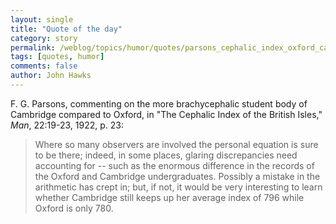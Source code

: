 ```yaml
---
layout: single 
title: "Quote of the day" 
category: story
permalink: /weblog/topics/humor/quotes/parsons_cephalic_index_oxford_cambridge.html
tags: [quotes, humor] 
comments: false 
author: John Hawks 
---
```



<p>
F. G. Parsons, commenting on the more brachycephalic student body of Cambridge compared to Oxford, in "The Cephalic Index of the British Isles," <i>Man</i>, 22:19-23, 1922, p. 23: 
</p>

<blockquote>Where so many observers are involved the personal equation is sure to be there; indeed, in some places, glaring discrepancies need accounting for -- such as the enormous difference in the records of the Oxford and Cambridge undergraduates. Possibly a mistake in the arithmetic has crept in; but, if not, it would be very interesting to learn whether Cambridge still keeps up her average index of 796 while Oxford is only 780. </blockquote>

